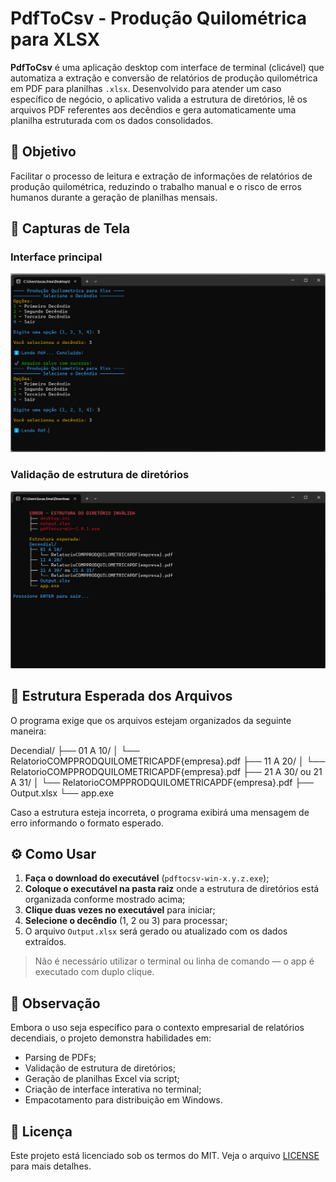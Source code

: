 # PdfToCsv - Produção Quilométrica para XLSX

**PdfToCsv** é uma aplicação desktop com interface de terminal (clicável) que automatiza a extração e conversão de relatórios de produção quilométrica em PDF para planilhas `.xlsx`. Desenvolvido para atender um caso específico de negócio, o aplicativo valida a estrutura de diretórios, lê os arquivos PDF referentes aos decêndios e gera automaticamente uma planilha estruturada com os dados consolidados.

## 🎯 Objetivo

Facilitar o processo de leitura e extração de informações de relatórios de produção quilométrica, reduzindo o trabalho manual e o risco de erros humanos durante a geração de planilhas mensais.

## 📸 Capturas de Tela

### Interface principal
![interface](./assets/interface-1.png)

### Validação de estrutura de diretórios
![erro estrutura](./assets/interface-2.png)


## 📁 Estrutura Esperada dos Arquivos

O programa exige que os arquivos estejam organizados da seguinte maneira: 

Decendial/
├── 01 A 10/
│ └── RelatorioCOMPPRODQUILOMETRICAPDF{empresa}.pdf
├── 11 A 20/
│ └── RelatorioCOMPPRODQUILOMETRICAPDF{empresa}.pdf
├── 21 A 30/ ou 21 A 31/
│ └── RelatorioCOMPPRODQUILOMETRICAPDF{empresa}.pdf
├── Output.xlsx
└── app.exe


Caso a estrutura esteja incorreta, o programa exibirá uma mensagem de erro informando o formato esperado.

## ⚙️ Como Usar

1. **Faça o download do executável** (`pdftocsv-win-x.y.z.exe`);
2. **Coloque o executável na pasta raiz** onde a estrutura de diretórios está organizada conforme mostrado acima;
3. **Clique duas vezes no executável** para iniciar;
4. **Selecione o decêndio** (1, 2 ou 3) para processar;
5. O arquivo `Output.xlsx` será gerado ou atualizado com os dados extraídos.

> Não é necessário utilizar o terminal ou linha de comando — o app é executado com duplo clique.

## 🚧 Observação

Embora o uso seja específico para o contexto empresarial de relatórios decendiais, o projeto demonstra habilidades em:

- Parsing de PDFs;
- Validação de estrutura de diretórios;
- Geração de planilhas Excel via script;
- Criação de interface interativa no terminal;
- Empacotamento para distribuição em Windows.

## 📄 Licença

Este projeto está licenciado sob os termos do MIT. Veja o arquivo [LICENSE](./LICENSE) para mais detalhes.
